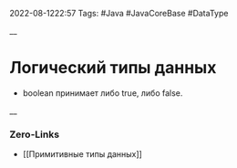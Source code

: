2022-08-1222:57
Tags: #Java #JavaCoreBase #DataType 

__
# Логический типы данных
- boolean принимает либо true, либо false.

__
### Zero-Links
- [[Примитивные типы данных]]

